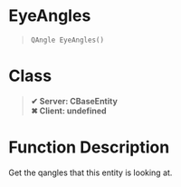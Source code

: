 # EyeAngles
> `QAngle EyeAngles()`
# Class
> __✔ Server: CBaseEntity__  
> __✖ Client: undefined__  
# Function Description
Get the qangles that this entity is looking at.
